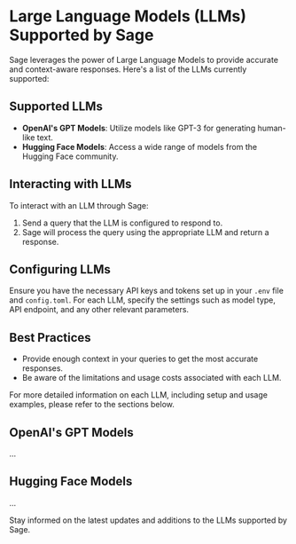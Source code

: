# Large Language Models (LLMs) Supported by Sage

Sage leverages the power of Large Language Models to provide accurate and context-aware responses. Here's a list of the LLMs currently supported:

## Supported LLMs

- **OpenAI's GPT Models**: Utilize models like GPT-3 for generating human-like text.
- **Hugging Face Models**: Access a wide range of models from the Hugging Face community.

## Interacting with LLMs

To interact with an LLM through Sage:

1. Send a query that the LLM is configured to respond to.
2. Sage will process the query using the appropriate LLM and return a response.

## Configuring LLMs

Ensure you have the necessary API keys and tokens set up in your `.env` file and `config.toml`. For each LLM, specify the settings such as model type, API endpoint, and any other relevant parameters.

## Best Practices

- Provide enough context in your queries to get the most accurate responses.
- Be aware of the limitations and usage costs associated with each LLM.

For more detailed information on each LLM, including setup and usage examples, please refer to the sections below.

## OpenAI's GPT Models

...

## Hugging Face Models

...

Stay informed on the latest updates and additions to the LLMs supported by Sage.